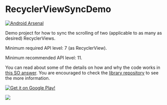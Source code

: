 RecyclerViewSyncDemo
====================
[![Android Arsenal](https://img.shields.io/badge/Android%20Arsenal-RecyclerViewSyncDemo-green.svg?style=flat)](https://android-arsenal.com/details/3/2162)

Demo project for how to sync the scrolling of two (applicable to as many as desired) RecyclerViews.

Minimum required API level: 7 (as RecyclerView).

Minimum recommended API level: 11.

You can read about some of the details on how and why the code works in [this SO answer](http://stackoverflow.com/questions/30702726/sync-scrolling-of-multiple-recyclerviews/31359767#31359767). You are 
encouraged to check the [library repository](https://github.com/Stoyicker/AligningRecyclerView) 
to see the more information.

[![Get it on Google Play!](https://developer.android.com/images/brand/en_generic_rgb_wo_60.png "Get it on Google Play")](https://play.google.com/store/apps/details?id=org.jorge.recyclerviewsyncdemo)

<img src="demo/resources/screen_recording_demo.gif" />
